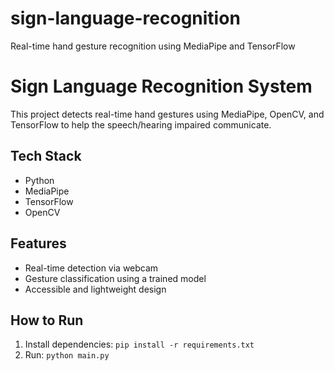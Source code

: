 # sign-language-recognition
Real-time hand gesture recognition using MediaPipe and TensorFlow
# Sign Language Recognition System
This project detects real-time hand gestures using MediaPipe, OpenCV, and TensorFlow to help the speech/hearing impaired communicate.

## Tech Stack
- Python
- MediaPipe
- TensorFlow
- OpenCV

## Features
- Real-time detection via webcam
- Gesture classification using a trained model
- Accessible and lightweight design

## How to Run
1. Install dependencies: `pip install -r requirements.txt`
2. Run: `python main.py`
